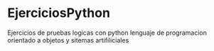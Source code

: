# EjerciciosPython
Ejercicios de pruebas logicas con python lenguaje de programacion orientado a objetos y sitemas artifiliciales
